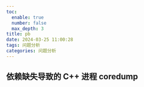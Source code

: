 ```yaml
---
toc:
  enable: true
  number: false
  max_depth: 3
title: pb
date: 2024-03-25 11:00:28
tags: 问题分析
categories: 问题分析
---
```


## 依赖缺失导致的 C++ 进程 coredump
